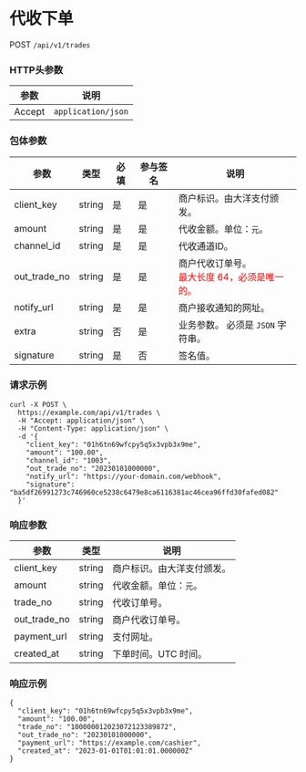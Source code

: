 # 代收下单

POST `/api/v1/trades`

### HTTP头参数 <Badge type="tip" text="Header" vertical="top" />

| 参数   | 说明               |
| ------ | ------------------ |
| Accept | `application/json` |

### 包体参数 <Badge type="tip" text="Body" vertical="top" />

| 参数         | 类型   | 必填 | 参与签名 | 说明                                                                            |
| ------------ | ------ | ---- | -------- | ------------------------------------------------------------------------------- |
| client_key   | string | 是   | 是       | 商户标识。由大洋支付颁发。                                                      |
| amount       | string | 是   | 是       | 代收金额。单位：`元`。                                                          |
| channel_id   | string | 是   | 是       | 代收通道ID。                                                                    |
| out_trade_no | string | 是   | 是       | 商户代收订单号。<br><span style="color: red">最大长度 64，必须是唯一的。</span> |
| notify_url   | string | 是   | 是       | 商户接收通知的网址。                                                            |
| extra        | string | 否   | 是       | 业务参数。 必须是 `JSON` 字符串。                                               |
| signature    | string | 是   | 否       | 签名值。                                                                        |

### 请求示例

```shell{8}
curl -X POST \
  https://example.com/api/v1/trades \
  -H "Accept: application/json" \
  -H "Content-Type: application/json" \
  -d '{
    "client_key": "01h6tn69wfcpy5q5x3vpb3x9me",
    "amount": "100.00",
    "channel_id": "1003",
    "out_trade_no": "20230101000000",
    "notify_url": "https://your-domain.com/webhook",
    "signature": "ba5df26991273c746960ce5238c6479e8ca6116381ac46cea96ffd30fafed082"
  }'
```

### 响应参数

| 参数         | 类型   | 说明                       |
| ------------ | ------ | -------------------------- |
| client_key   | string | 商户标识。由大洋支付颁发。 |
| amount       | string | 代收金额。单位：`元`。     |
| trade_no     | string | 代收订单号。               |
| out_trade_no | string | 商户代收订单号。           |
| payment_url  | string | 支付网址。                 |
| created_at   | string | 下单时间。UTC 时间。       |

### 响应示例

```json{4,6}
{
  "client_key": "01h6tn69wfcpy5q5x3vpb3x9me",
  "amount": "100.00",
  "trade_no": "100000012023072123389872",
  "out_trade_no": "20230101000000",
  "payment_url": "https://example.com/cashier",
  "created_at": "2023-01-01T01:01:01.000000Z"
}
```
